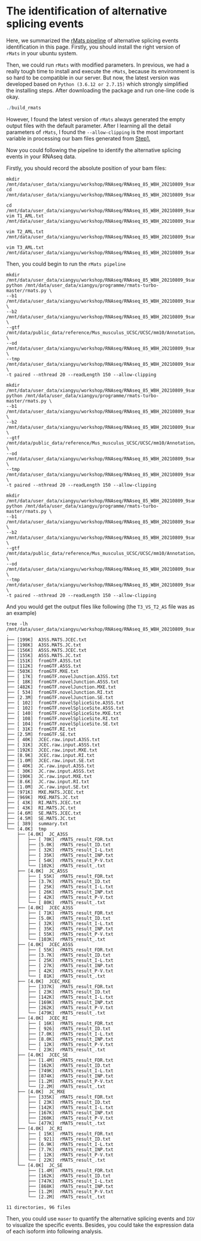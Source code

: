 # The identification of alternative splicing events

Here, we summarized the [rMats pipeline](https://github.com/Xinglab/rmats-turbo) of alternative splicing events identification in  this page. Firstly, you should install the right version of `rMats` in your ubuntu system.

Then, we could run  `rMats` with modified parameters. In previous, we had a really tough time to install and execute the  `rMats`, because its environment is so hard to be compatible in our server. But now, the latest version was developed based on `Python (3.6.12 or 2.7.15)` which strongly simplified the installing steps. After downloading the package and run one-line code is okay.

~~~R
./build_rmats
~~~

However, I found the latest version of `rMats` always generated the empty output files with the default parameter. After I learning all the detail parameters of `rMats`, I found the `--allow-clipping` is the most important variable in processing our bam files generated from [Step1.](step1.md) 

Now you could following the pipeline to identify the alternative splicing events in your RNAseq data.

Firstly, you should record the absolute position of your bam files:

~~~shell
mkdir /mnt/data/user_data/xiangyu/workshop/RNAseq/RNAseq_85_WBH_20210809_9samples/sortedByCoord.out.bam/rMATS
cd /mnt/data/user_data/xiangyu/workshop/RNAseq/RNAseq_85_WBH_20210809_9samples/sortedByCoord.out.bam/rMATS

cd /mnt/data/user_data/xiangyu/workshop/RNAseq/RNAseq_85_WBH_20210809_9samples/sortedByCoord.out.bam
vim T1_AML.txt
/mnt/data/user_data/xiangyu/workshop/RNAseq/RNAseq_85_WBH_20210809_9samples/sortedByCoord.out.bam/T1_L1.Aligned.sortedByCoord.out.bam,/mnt/data/user_data/xiangyu/workshop/RNAseq/RNAseq_85_WBH_20210809_9samples/sortedByCoord.out.bam/T1_L2.Aligned.sortedByCoord.out.bam,/mnt/data/user_data/xiangyu/workshop/RNAseq/RNAseq_85_WBH_20210809_9samples/sortedByCoord.out.bam/T1_L3.Aligned.sortedByCoord.out.bam

vim T2_AML.txt
/mnt/data/user_data/xiangyu/workshop/RNAseq/RNAseq_85_WBH_20210809_9samples/sortedByCoord.out.bam/T2_N.Aligned.sortedByCoord.out.bam,/mnt/data/user_data/xiangyu/workshop/RNAseq/RNAseq_85_WBH_20210809_9samples/sortedByCoord.out.bam/T2_R1.Aligned.sortedByCoord.out.bam

vim T3_AML.txt
/mnt/data/user_data/xiangyu/workshop/RNAseq/RNAseq_85_WBH_20210809_9samples/sortedByCoord.out.bam/T3_R2.Aligned.sortedByCoord.out.bam,/mnt/data/user_data/xiangyu/workshop/RNAseq/RNAseq_85_WBH_20210809_9samples/sortedByCoord.out.bam/T3_R4.Aligned.sortedByCoord.out.bam
~~~

Then, you could begin to run the `rMats pipeline`

~~~SHELL
mkdir /mnt/data/user_data/xiangyu/workshop/RNAseq/RNAseq_85_WBH_20210809_9samples/sortedByCoord.out.bam/rMATS/tmp
python /mnt/data/user_data/xiangyu/programme/rmats-turbo-master/rmats.py \
--b1 /mnt/data/user_data/xiangyu/workshop/RNAseq/RNAseq_85_WBH_20210809_9samples/sortedByCoord.out.bam/T2_AML.txt \
--b2 /mnt/data/user_data/xiangyu/workshop/RNAseq/RNAseq_85_WBH_20210809_9samples/sortedByCoord.out.bam/T1_AML.txt \
--gtf /mnt/data/public_data/reference/Mus_musculus_UCSC/UCSC/mm10/Annotation/Genes/genes.gtf \
--od /mnt/data/user_data/xiangyu/workshop/RNAseq/RNAseq_85_WBH_20210809_9samples/sortedByCoord.out.bam/rMATS/T2_VS_T1_AS \
--tmp /mnt/data/user_data/xiangyu/workshop/RNAseq/RNAseq_85_WBH_20210809_9samples/sortedByCoord.out.bam/rMATS/tmp \
-t paired --nthread 20 --readLength 150 --allow-clipping

mkdir /mnt/data/user_data/xiangyu/workshop/RNAseq/RNAseq_85_WBH_20210809_9samples/sortedByCoord.out.bam/rMATS/tmp2
python /mnt/data/user_data/xiangyu/programme/rmats-turbo-master/rmats.py \
--b1 /mnt/data/user_data/xiangyu/workshop/RNAseq/RNAseq_85_WBH_20210809_9samples/sortedByCoord.out.bam/T3_AML.txt \
--b2 /mnt/data/user_data/xiangyu/workshop/RNAseq/RNAseq_85_WBH_20210809_9samples/sortedByCoord.out.bam/T1_AML.txt \
--gtf /mnt/data/public_data/reference/Mus_musculus_UCSC/UCSC/mm10/Annotation/Genes/genes.gtf \
--od /mnt/data/user_data/xiangyu/workshop/RNAseq/RNAseq_85_WBH_20210809_9samples/sortedByCoord.out.bam/rMATS/T3_VS_T1_AS \
--tmp /mnt/data/user_data/xiangyu/workshop/RNAseq/RNAseq_85_WBH_20210809_9samples/sortedByCoord.out.bam/rMATS/tmp2 \
-t paired --nthread 20 --readLength 150 --allow-clipping

mkdir /mnt/data/user_data/xiangyu/workshop/RNAseq/RNAseq_85_WBH_20210809_9samples/sortedByCoord.out.bam/rMATS/tmp3
python /mnt/data/user_data/xiangyu/programme/rmats-turbo-master/rmats.py \
--b1 /mnt/data/user_data/xiangyu/workshop/RNAseq/RNAseq_85_WBH_20210809_9samples/sortedByCoord.out.bam/T3_AML.txt \
--b2 /mnt/data/user_data/xiangyu/workshop/RNAseq/RNAseq_85_WBH_20210809_9samples/sortedByCoord.out.bam/T2_AML.txt \
--gtf /mnt/data/public_data/reference/Mus_musculus_UCSC/UCSC/mm10/Annotation/Genes/genes.gtf \
--od /mnt/data/user_data/xiangyu/workshop/RNAseq/RNAseq_85_WBH_20210809_9samples/sortedByCoord.out.bam/rMATS/T3_VS_T2_AS \
--tmp /mnt/data/user_data/xiangyu/workshop/RNAseq/RNAseq_85_WBH_20210809_9samples/sortedByCoord.out.bam/rMATS/tmp3 \
-t paired --nthread 20 --readLength 150 --allow-clipping
~~~

And you would get the output files like following (the `T3_VS_T2_AS` file was as an example)

~~~shell
tree -lh /mnt/data/user_data/xiangyu/workshop/RNAseq/RNAseq_85_WBH_20210809_9samples/sortedByCoord.out.bam/rMATS/T3_VS_T2_AS
.
├── [199K]  A3SS.MATS.JCEC.txt
├── [198K]  A3SS.MATS.JC.txt
├── [156K]  A5SS.MATS.JCEC.txt
├── [155K]  A5SS.MATS.JC.txt
├── [151K]  fromGTF.A3SS.txt
├── [112K]  fromGTF.A5SS.txt
├── [503K]  fromGTF.MXE.txt
├── [ 17K]  fromGTF.novelJunction.A3SS.txt
├── [ 18K]  fromGTF.novelJunction.A5SS.txt
├── [482K]  fromGTF.novelJunction.MXE.txt
├── [ 534]  fromGTF.novelJunction.RI.txt
├── [2.3M]  fromGTF.novelJunction.SE.txt
├── [ 102]  fromGTF.novelSpliceSite.A3SS.txt
├── [ 102]  fromGTF.novelSpliceSite.A5SS.txt
├── [ 140]  fromGTF.novelSpliceSite.MXE.txt
├── [ 108]  fromGTF.novelSpliceSite.RI.txt
├── [ 104]  fromGTF.novelSpliceSite.SE.txt
├── [ 31K]  fromGTF.RI.txt
├── [2.5M]  fromGTF.SE.txt
├── [ 40K]  JCEC.raw.input.A3SS.txt
├── [ 31K]  JCEC.raw.input.A5SS.txt
├── [192K]  JCEC.raw.input.MXE.txt
├── [8.9K]  JCEC.raw.input.RI.txt
├── [1.0M]  JCEC.raw.input.SE.txt
├── [ 40K]  JC.raw.input.A3SS.txt
├── [ 30K]  JC.raw.input.A5SS.txt
├── [190K]  JC.raw.input.MXE.txt
├── [8.6K]  JC.raw.input.RI.txt
├── [1.0M]  JC.raw.input.SE.txt
├── [971K]  MXE.MATS.JCEC.txt
├── [969K]  MXE.MATS.JC.txt
├── [ 43K]  RI.MATS.JCEC.txt
├── [ 43K]  RI.MATS.JC.txt
├── [4.6M]  SE.MATS.JCEC.txt
├── [4.5M]  SE.MATS.JC.txt
├── [ 389]  summary.txt
└── [4.0K]  tmp
    ├── [4.0K]  JC_A3SS
    │   ├── [ 70K]  rMATS_result_FDR.txt
    │   ├── [5.0K]  rMATS_result_ID.txt
    │   ├── [ 32K]  rMATS_result_I-L.txt
    │   ├── [ 35K]  rMATS_result_INP.txt
    │   ├── [ 54K]  rMATS_result_P-V.txt
    │   └── [102K]  rMATS_result_.txt
    ├── [4.0K]  JC_A5SS
    │   ├── [ 55K]  rMATS_result_FDR.txt
    │   ├── [3.7K]  rMATS_result_ID.txt
    │   ├── [ 25K]  rMATS_result_I-L.txt
    │   ├── [ 26K]  rMATS_result_INP.txt
    │   ├── [ 42K]  rMATS_result_P-V.txt
    │   └── [ 80K]  rMATS_result_.txt
    ├── [4.0K]  JCEC_A3SS
    │   ├── [ 71K]  rMATS_result_FDR.txt
    │   ├── [5.0K]  rMATS_result_ID.txt
    │   ├── [ 32K]  rMATS_result_I-L.txt
    │   ├── [ 35K]  rMATS_result_INP.txt
    │   ├── [ 55K]  rMATS_result_P-V.txt
    │   └── [103K]  rMATS_result_.txt
    ├── [4.0K]  JCEC_A5SS
    │   ├── [ 55K]  rMATS_result_FDR.txt
    │   ├── [3.7K]  rMATS_result_ID.txt
    │   ├── [ 25K]  rMATS_result_I-L.txt
    │   ├── [ 27K]  rMATS_result_INP.txt
    │   ├── [ 42K]  rMATS_result_P-V.txt
    │   └── [ 81K]  rMATS_result_.txt
    ├── [4.0K]  JCEC_MXE
    │   ├── [337K]  rMATS_result_FDR.txt
    │   ├── [ 23K]  rMATS_result_ID.txt
    │   ├── [142K]  rMATS_result_I-L.txt
    │   ├── [169K]  rMATS_result_INP.txt
    │   ├── [262K]  rMATS_result_P-V.txt
    │   └── [479K]  rMATS_result_.txt
    ├── [4.0K]  JCEC_RI
    │   ├── [ 16K]  rMATS_result_FDR.txt
    │   ├── [ 926]  rMATS_result_ID.txt
    │   ├── [7.0K]  rMATS_result_I-L.txt
    │   ├── [8.0K]  rMATS_result_INP.txt
    │   ├── [ 12K]  rMATS_result_P-V.txt
    │   └── [ 23K]  rMATS_result_.txt
    ├── [4.0K]  JCEC_SE
    │   ├── [1.4M]  rMATS_result_FDR.txt
    │   ├── [162K]  rMATS_result_ID.txt
    │   ├── [749K]  rMATS_result_I-L.txt
    │   ├── [874K]  rMATS_result_INP.txt
    │   ├── [1.2M]  rMATS_result_P-V.txt
    │   └── [2.2M]  rMATS_result_.txt
    ├── [4.0K]  JC_MXE
    │   ├── [335K]  rMATS_result_FDR.txt
    │   ├── [ 23K]  rMATS_result_ID.txt
    │   ├── [142K]  rMATS_result_I-L.txt
    │   ├── [167K]  rMATS_result_INP.txt
    │   ├── [260K]  rMATS_result_P-V.txt
    │   └── [477K]  rMATS_result_.txt
    ├── [4.0K]  JC_RI
    │   ├── [ 15K]  rMATS_result_FDR.txt
    │   ├── [ 921]  rMATS_result_ID.txt
    │   ├── [6.9K]  rMATS_result_I-L.txt
    │   ├── [7.7K]  rMATS_result_INP.txt
    │   ├── [ 12K]  rMATS_result_P-V.txt
    │   └── [ 22K]  rMATS_result_.txt
    └── [4.0K]  JC_SE
        ├── [1.4M]  rMATS_result_FDR.txt
        ├── [162K]  rMATS_result_ID.txt
        ├── [747K]  rMATS_result_I-L.txt
        ├── [868K]  rMATS_result_INP.txt
        ├── [1.2M]  rMATS_result_P-V.txt
        └── [2.2M]  rMATS_result_.txt

11 directories, 96 files
~~~

Then, you could use `maser` to quantify the alternative splicing events and `IGV` to visualize the specific events. Besides, you could take the expression data of each isoform into following analysis. 

